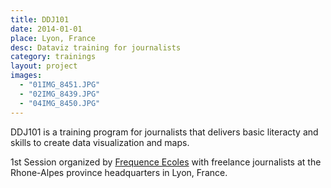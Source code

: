 ```yaml
---
title: DDJ101
date: 2014-01-01
place: Lyon, France
desc: Dataviz training for journalists
category: trainings
layout: project
images:
  - "01IMG_8451.JPG"
  - "02IMG_8439.JPG"
  - "04IMG_8450.JPG"
---
```


DDJ101 is a  training program for journalists that delivers basic literacty and  skills to create data visualization and maps.

1st Session organized by [Frequence Ecoles](http://www.frequence-ecoles.org) with freelance journalists at the Rhone-Alpes province headquarters in Lyon, France.

